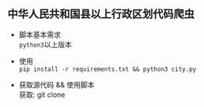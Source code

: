 ## 中华人民共和国县以上行政区划代码爬虫
* 脚本基本需求  
    `python3`以上版本  

* 使用  
   `pip install -r requirements.txt && python3 city.py`

* 获取源代码 && 使用脚本  
    获取: git clone 